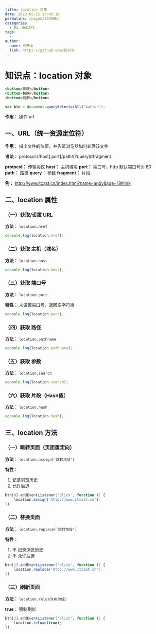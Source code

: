 ```yaml
---
title: location 对象
date: 2022-06-25 17:45:19
permalink: /pages/22590b/
categories:
  - 05、WebAPI
tags:
  - 
author: 
  name: 白开水
  link: https://github.com/白开水
---
```

# 知识点：location 对象

```html
<button>跳转</button>
<button>替换</button>
<button>刷新</button>
```
```js
var btn = document.querySelectorAll('button');
```

**作用：** 操作 url

## 一、URL（统一资源定位符）

**作用：** 指出文件的位置，并告诉浏览器如何处理该文件

**语法：** protocol://host[:port]/path/[?query]#fragment

**protocol：** 传输协议
**host：** 主机域名
**port：** 端口号。http 默认端口号为 80
**path：** 路径
**query：** 参数
**fragment：** 片段

**例：** http://www.itcast.cn/index.html?name=andy&age=18#link

## 二、location 属性

### （一）获取/设置 URL

**方法：** `location.href`

```js
console.log(location.href);
```

### （二）获取 主机（域名）

**方法：** `location.host`

```js
console.log(location.host);
```

### （三）获取 端口号

**方法：** `location.port`

**特性：** 未设置端口号，返回空字符串

```js
console.log(location.port);
```

### （四）获取 路径

**方法：** `location.pathname`

```js
console.log(location.pathname);
```

### （五）获取 参数

**方法：** `location.search`

```js
console.log(location.search);
```

### （六）获取 片段（Hash值）

**方法：** `location.hash`

```js
console.log(location.hash);
```

## 三、location 方法

### （一）跳转页面（页面重定向）

**方法：** `location.assign('跳转地址')`

**特性：**
1. 记录浏览历史
2. 允许后退

```js
btn[0].addEventListener('click', function () {
    location.assign('http://www.itcast.cn');
})
```

### （二）替换页面

**方法：** `location.replace('跳转地址')`

**特性：**
1. 不 记录浏览历史
2. 不 允许后退

```js
btn[1].addEventListener('click', function () {
    location.replace('http://www.itcast.cn');
})
```

### （三）刷新页面

**方法：** `location.reload(布尔值)`

**true：** 强制刷新

```js
btn[2].addEventListener('click', function () {
    location.reload(true);
})
```